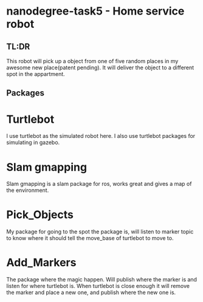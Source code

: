 # nanodegree-task5 - Home service robot

## TL:DR
This robot will pick up a object from one of five random places in my awesome new place(patent pending). It will deliver the object to a different spot in the appartment. 


## Packages
# Turtlebot
I use turtlebot as the simulated robot here. I also use turtlebot packages for simulating in gazebo. 
# Slam gmapping
Slam gmapping is a slam package for ros, works great and gives a map of the environment.
# Pick_Objects
My package for going to the spot the package is, will listen to marker topic to know where it should tell the move_base of turtlebot to move to.
# Add_Markers
The package where the magic happen. Will publish where the marker is and listen for where turtlebot is. When turtlebot is close enough it will remove the marker and place a new one, and publish where the new one is. 

